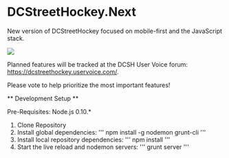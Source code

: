 DCStreetHockey.Next
===================

New version of DCStreetHockey focused on mobile-first and the JavaScript stack.  


<img src="https://raw.github.com/DannyDouglass/DCStreetHockey.Next/master/app/images/preview.png" />

Planned features will be tracked at the DCSH User Voice forum: https://dcstreethockey.uservoice.com/.

Please vote to help prioritize the most important features!

** Development Setup **

Pre-Requisites: Node.js 0.10.*

1. Clone Repository
2. Install global dependencies:
  '''
  npm install -g nodemon grunt-cli
  '''
3. Install local repository dependencies:
  '''
  npm install
  '''
4. Start the live reload and nodemon servers:
  '''
  grunt server
  '''
